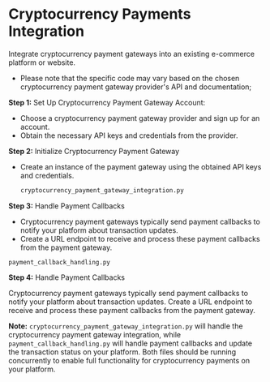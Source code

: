 # Cryptocurrency Payments Integration

Integrate cryptocurrency payment gateways into an existing e-commerce platform or website.

- Please note that the specific code may vary based on the chosen cryptocurrency payment gateway provider's API and documentation;

__Step 1:__ Set Up Cryptocurrency Payment Gateway Account:

 - Choose a cryptocurrency payment gateway provider and sign up for an account.
 - Obtain the necessary API keys and credentials from the provider.
   
__Step 2:__  Initialize Cryptocurrency Payment Gateway

 - Create an instance of the payment gateway using the obtained API keys and credentials.
   
   ```bash
   cryptocurrency_payment_gateway_integration.py
   ``` 

__Step 3:__ Handle Payment Callbacks

 - Cryptocurrency payment gateways typically send payment callbacks to notify your platform about transaction updates.
 - Create a URL endpoint to receive and process these payment callbacks from the payment gateway.

```payment_callback_handling.py```

__Step 4:__ Handle Payment Callbacks

Cryptocurrency payment gateways typically send payment callbacks to notify your platform about transaction updates.
Create a URL endpoint to receive and process these payment callbacks from the payment gateway.

__Note:__ 
```cryptocurrency_payment_gateway_integration.py```  will handle the cryptocurrency payment gateway integration, while ```payment_callback_handling.py``` will handle payment callbacks and update the transaction status on your platform. Both files should be running concurrently to enable full functionality for cryptocurrency payments on your platform.
